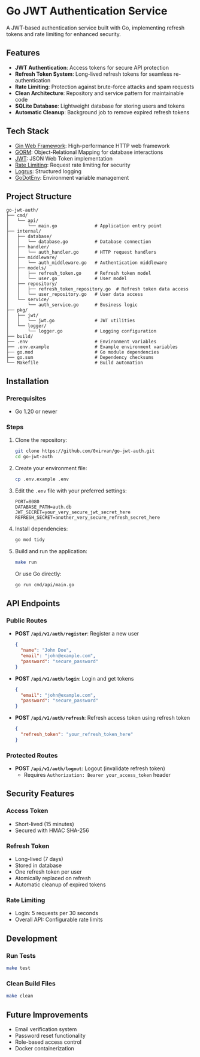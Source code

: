 # Go JWT Authentication Service

A JWT-based authentication service built with Go, implementing refresh tokens and rate limiting for enhanced security.

## Features

- **JWT Authentication**: Access tokens for secure API protection
- **Refresh Token System**: Long-lived refresh tokens for seamless re-authentication
- **Rate Limiting**: Protection against brute-force attacks and spam requests
- **Clean Architecture**: Repository and service pattern for maintainable code
- **SQLite Database**: Lightweight database for storing users and tokens
- **Automatic Cleanup**: Background job to remove expired refresh tokens

## Tech Stack

- [Gin Web Framework](https://github.com/gin-gonic/gin): High-performance HTTP web framework
- [GORM](https://gorm.io): Object-Relational Mapping for database interactions
- [JWT](https://github.com/golang-jwt/jwt): JSON Web Token implementation
- [Rate Limiting](https://github.com/JGLTechnologies/gin-rate-limit): Request rate limiting for security
- [Logrus](https://github.com/sirupsen/logrus): Structured logging
- [GoDotEnv](https://github.com/joho/godotenv): Environment variable management

## Project Structure

```
go-jwt-auth/
├── cmd/
│   └── api/
│       └── main.go              # Application entry point
├── internal/
│   ├── database/
│   │   └── database.go          # Database connection
│   ├── handler/
│   │   └── auth_handler.go      # HTTP request handlers
│   ├── middleware/
│   │   └── auth_middleware.go   # Authentication middleware
│   ├── models/
│   │   ├── refresh_token.go     # Refresh token model
│   │   └── user.go              # User model
│   ├── repository/
│   │   ├── refresh_token_repository.go  # Refresh token data access
│   │   └── user_repository.go   # User data access
│   └── service/
│       └── auth_service.go      # Business logic
├── pkg/
│   ├── jwt/
│   │   └── jwt.go               # JWT utilities
│   └── logger/
│       └── logger.go            # Logging configuration
├── build/
├── .env                         # Environment variables
├── .env.example                 # Example environment variables
├── go.mod                       # Go module dependencies
├── go.sum                       # Dependency checksums
└── Makefile                     # Build automation
```

## Installation

### Prerequisites

- Go 1.20 or newer

### Steps

1. Clone the repository:
    ```bash
    git clone https://github.com/0xirvan/go-jwt-auth.git
    cd go-jwt-auth
    ```

2. Create your environment file:
    ```bash
    cp .env.example .env
    ```

3. Edit the `.env` file with your preferred settings:
    ```
    PORT=8080
    DATABASE_PATH=auth.db
    JWT_SECRET=your_very_secure_jwt_secret_here
    REFRESH_SECRET=another_very_secure_refresh_secret_here
    ```

4. Install dependencies:
    ```bash
    go mod tidy
    ```

5. Build and run the application:
    ```bash
    make run
    ```
    
    Or use Go directly:
    ```bash
    go run cmd/api/main.go
    ```

## API Endpoints

### Public Routes

- **POST `/api/v1/auth/register`**: Register a new user
  ```json
  {
    "name": "John Doe",
    "email": "john@example.com",
    "password": "secure_password"
  }
  ```

- **POST `/api/v1/auth/login`**: Login and get tokens
  ```json
  {
    "email": "john@example.com",
    "password": "secure_password"
  }
  ```

- **POST `/api/v1/auth/refresh`**: Refresh access token using refresh token
  ```json
  {
    "refresh_token": "your_refresh_token_here"
  }
  ```

### Protected Routes

- **POST `/api/v1/auth/logout`**: Logout (invalidate refresh token)
  - Requires `Authorization: Bearer your_access_token` header

## Security Features

### Access Token

- Short-lived (15 minutes)
- Secured with HMAC SHA-256

### Refresh Token

- Long-lived (7 days)
- Stored in database
- One refresh token per user
- Atomically replaced on refresh
- Automatic cleanup of expired tokens

### Rate Limiting

- Login: 5 requests per 30 seconds
- Overall API: Configurable rate limits

## Development

### Run Tests

```bash
make test
```

### Clean Build Files

```bash
make clean
```

## Future Improvements

- Email verification system
- Password reset functionality
- Role-based access control
- Docker containerization

